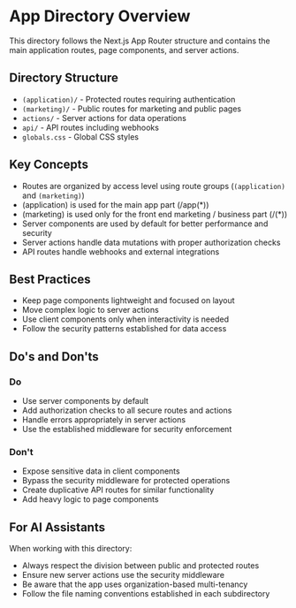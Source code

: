 # App Directory Overview

This directory follows the Next.js App Router structure and contains the main application routes, page components, and server actions.

## Directory Structure

- `(application)/` - Protected routes requiring authentication
- `(marketing)/` - Public routes for marketing and public pages
- `actions/` - Server actions for data operations
- `api/` - API routes including webhooks
- `globals.css` - Global CSS styles

## Key Concepts

- Routes are organized by access level using route groups (`(application)` and `(marketing)`)
- (application) is used for the main app part (/app(\*))
- (marketing) is used only for the front end marketing / business part (/(\*))
- Server components are used by default for better performance and security
- Server actions handle data mutations with proper authorization checks
- API routes handle webhooks and external integrations

## Best Practices

- Keep page components lightweight and focused on layout
- Move complex logic to server actions
- Use client components only when interactivity is needed
- Follow the security patterns established for data access

## Do's and Don'ts

### Do

- Use server components by default
- Add authorization checks to all secure routes and actions
- Handle errors appropriately in server actions
- Use the established middleware for security enforcement

### Don't

- Expose sensitive data in client components
- Bypass the security middleware for protected operations
- Create duplicative API routes for similar functionality
- Add heavy logic to page components

## For AI Assistants

When working with this directory:

- Always respect the division between public and protected routes
- Ensure new server actions use the security middleware
- Be aware that the app uses organization-based multi-tenancy
- Follow the file naming conventions established in each subdirectory
